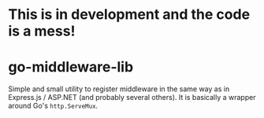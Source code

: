 # This is in development and the code is a mess!

# go-middleware-lib
Simple and small utility to register middleware in the same way as in Express.js / ASP.NET (and probably several others). It is basically a wrapper around Go's `http.ServeMux`.

